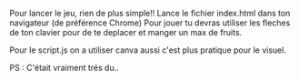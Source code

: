 Pour lancer le jeu, rien de plus simple!!
Lance le fichier index.html dans ton navigateur (de préférence Chrome) 
Pour jouer tu devras utiliser les fleches de ton clavier pour de te deplacer et manger un max de fruits.

Pour le script.js on a utiliser canva aussi c'est plus pratique pour le visuel.

PS : C'était vraiment trés du..

